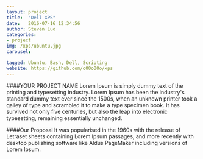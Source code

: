 ```yaml
---
layout: project
title:  "Dell XPS"
date:   2016-07-16 12:34:56
author: Steven Luo
categories:
- project
img: /xps/ubuntu.jpg
carousel:

tagged: Ubuntu, Bash, Dell, Scripting
website: https://github.com/o00o00o/xps
---
```

####YOUR PROJECT NAME
Lorem Ipsum is simply dummy text of the printing and typesetting industry. Lorem Ipsum has been the industry's standard dummy text ever since the 1500s, when an unknown printer took a galley of type and scrambled it to make a type specimen book. It has survived not only five centuries, but also the leap into electronic typesetting, remaining essentially unchanged.

####Our Proposal
It was popularised in the 1960s with the release of Letraset sheets containing Lorem Ipsum passages, and more recently with desktop publishing software like Aldus PageMaker including versions of Lorem Ipsum.

